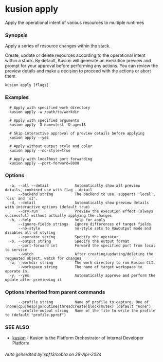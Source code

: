 # kusion apply

Apply the operational intent of various resources to multiple runtimes

### Synopsis

Apply a series of resource changes within the stack.

 Create, update or delete resources according to the operational intent within a stack. By default, Kusion will generate an execution preview and prompt for your approval before performing any actions. You can review the preview details and make a decision to proceed with the actions or abort them.

```
kusion apply [flags]
```

### Examples

```
  # Apply with specified work directory
  kusion apply -w /path/to/workdir
  
  # Apply with specified arguments
  kusion apply -D name=test -D age=18
  
  # Skip interactive approval of preview details before applying
  kusion apply --yes
  
  # Apply without output style and color
  kusion apply --no-style=true
  
  # Apply with localhost port forwarding
  kusion apply --port-forward=8080
```

### Options

```
  -a, --all --detail            Automatically show all preview details, combined use with flag --detail
      --backend string          The backend to use, supports 'local', 'oss' and 's3'.
  -d, --detail                  Automatically show preview details with interactive options (default true)
      --dry-run                 Preview the execution effect (always successful) without actually applying the changes
  -h, --help                    help for apply
      --ignore-fields strings   Ignore differences of target fields
      --no-style                no-style sets to RawOutput mode and disables all of styling
      --operator string         Specify the operator
  -o, --output string           Specify the output format
      --port-forward int        Forward the specified port from local to service
      --watch                   After creating/updating/deleting the requested object, watch for changes
  -w, --workdir string          The work directory to run Kusion CLI.
      --workspace string        The name of target workspace to operate in.
  -y, --yes                     Automatically approve and perform the update after previewing it
```

### Options inherited from parent commands

```
      --profile string          Name of profile to capture. One of (none|cpu|heap|goroutine|threadcreate|block|mutex) (default "none")
      --profile-output string   Name of the file to write the profile to (default "profile.pprof")
```

### SEE ALSO

* [kusion](index.md)	 - Kusion is the Platform Orchestrator of Internal Developer Platform

###### Auto generated by spf13/cobra on 29-Apr-2024
